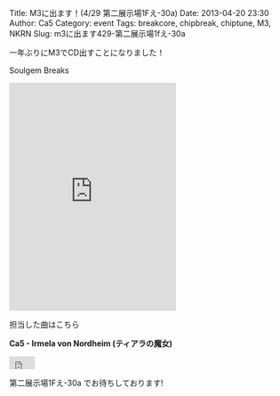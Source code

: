 Title: M3に出ます！(4/29 第二展示場1Fえ-30a)
Date: 2013-04-20 23:30
Author: Ca5
Category: event
Tags: breakcore, chipbreak, chiptune, M3, NKRN
Slug: m3に出ます429-第二展示場1fえ-30a

一年ぶりにM3でCD出すことになりました！

Soulgem Breaks  

<iframe width="300" height="410" style="position: relative; display: block; width: 300px; height: 410px;" src="http://bandcamp.com/EmbeddedPlayer/v=2/album=128468457/size=grande3/bgcol=FFFFFF/linkcol=4285BB/" allowtransparency="true" frameborder="0">[Soulgem
Breaks by various
artists](http://nkrn.bandcamp.com/album/soulgem-breaks)</iframe>

担当した曲はこちら

**Ca5 - Irmela von Nordheim (ティアラの魔女)**
<iframe width="46" height="23" style="position: relative; display: block; width: 46px; height: 23px;" src="http://bandcamp.com/EmbeddedPlayer/v=2/track=2244096427/size=short/bgcol=FFFFFF/linkcol=4285BB/" allowtransparency="true" frameborder="0">[Irmela
von Nordheim (ティアラの魔女) by
Ca5](http://nkrn.bandcamp.com/track/irmela-von-nordheim)</iframe>

第二展示場1Fえ-30a でお待ちしております!
